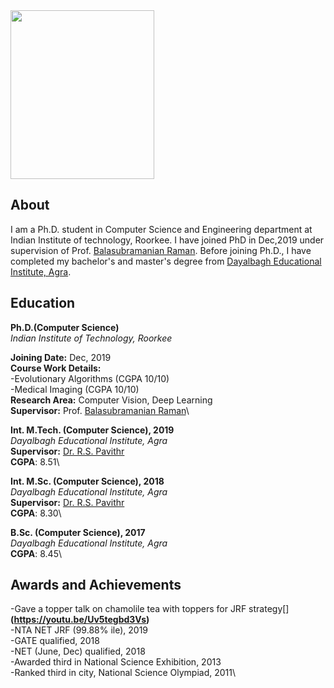 <img src="https://balarsgroup.github.io/Machine%20Vision%20Lab,%20IITR_files/21Anshul.jpg" width="230" height="270" />

## About

I am a Ph.D. student in Computer Science and Engineering department at Indian Institute of technology, Roorkee. I have joined PhD in Dec,2019 under supervision of Prof. [Balasubramanian Raman](https://balarsgroup.github.io/). Before joining Ph.D., I have completed my bachelor's and master's degree from [Dayalbagh Educational Institute, Agra](https://www.dei.ac.in/dei/).  

## Education

**Ph.D.(Computer Science)**\
_Indian Institute of Technology, Roorkee_

**Joining Date:** Dec, 2019\
**Course Work Details:**\
-Evolutionary Algorithms (CGPA 10/10)\
-Medical Imaging         (CGPA 10/10)\
**Research Area:** Computer Vision, Deep Learning\
**Supervisor:** Prof. [Balasubramanian Raman](https://balarsgroup.github.io/)\

**Int. M.Tech. (Computer Science), 2019**\
_Dayalbagh Educational Institute, Agra_\
**Supervisor:** [Dr. R.S. Pavithr](https://www.dei.ac.in/dei/science/index.php/phy-faculty/90-physicsfaculty/159-mr-r-s-pavithr)\
**CGPA**: 8.51\

**Int. M.Sc. (Computer Science), 2018**\
_Dayalbagh Educational Institute, Agra_\
**Supervisor:** [Dr. R.S. Pavithr](https://www.dei.ac.in/dei/science/index.php/phy-faculty/90-physicsfaculty/159-mr-r-s-pavithr)\
**CGPA**: 8.30\

**B.Sc. (Computer Science), 2017**\
_Dayalbagh Educational Institute, Agra_\
**CGPA**: 8.45\

## Awards and Achievements
-Gave a topper talk on chamolile tea with toppers for JRF strategy[]**(https://youtu.be/Uv5tegbd3Vs)**\
-NTA NET JRF (99.88% ile), 2019\
-GATE qualified, 2018\
-NET (June, Dec) qualified, 2018\
-Awarded third in National Science Exhibition, 2013\
-Ranked third in city, National Science Olympiad, 2011\
